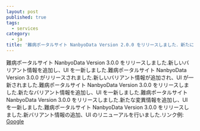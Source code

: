 ```yaml
---
layout: post
published: true
tags:
  - services
category:
  - ja
title: '難病ポータルサイト NanbyoData Version 2.0.0 をリリースしました．新たに，バイオリソース情報としてマウス・遺伝子項目を追加し，また診療用遺伝学的検査情報を追加しました．'
---
```


難病ポータルサイト NanbyoData Version 3.0.0 をリリースしました.新しいバリアント情報を追加し、UI を一新しました.難病ポータルサイト NanbyoData Version 3.0.0 がリリースされました.新しいバリアント情報が追加され、UI が一新されました.難病ポータルサイト NanbyoData Version 3.0.0 をリリースしました.新たなバリアント情報を追加し、UI を一新しました.難病ポータルサイト NanbyoData Version 3.0.0 をリリースしました.新たな変異情報を追加し、UI を一新しました.難病ポータルサイト NanbyoData Version 3.0.0 をリリースしました.新バリアント情報の追加、UI のリニューアルを行いました.リンク例: [Google](https://google.com)
